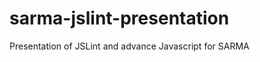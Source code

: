 sarma-jslint-presentation
=========================

Presentation of JSLint and advance Javascript for SARMA
